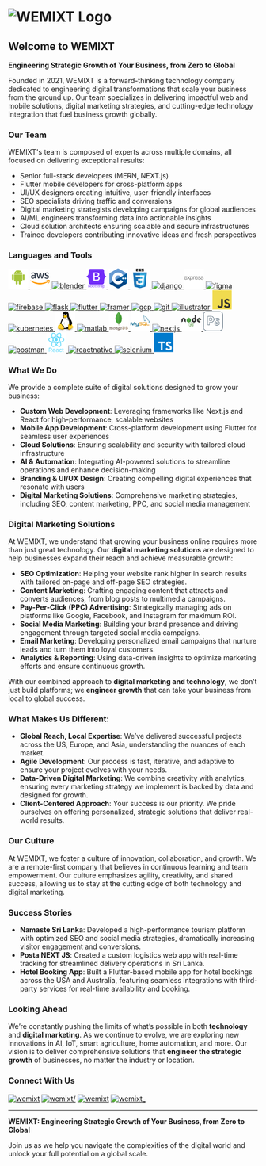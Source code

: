 
# ![WEMIXT Logo](https://github.com/user-attachments/assets/6fad5319-e1c8-47fd-a699-413af23f4a81)

## Welcome to WEMIXT

**Engineering Strategic Growth of Your Business, from Zero to Global**

Founded in 2021, WEMIXT is a forward-thinking technology company dedicated to engineering digital transformations that scale your business from the ground up. Our team specializes in delivering impactful web and mobile solutions, digital marketing strategies, and cutting-edge technology integration that fuel business growth globally.

### Our Team

WEMIXT's team is composed of experts across multiple domains, all focused on delivering exceptional results:

- Senior full-stack developers (MERN, NEXT.js)
- Flutter mobile developers for cross-platform apps
- UI/UX designers creating intuitive, user-friendly interfaces
- SEO specialists driving traffic and conversions
- Digital marketing strategists developing campaigns for global audiences
- AI/ML engineers transforming data into actionable insights
- Cloud solution architects ensuring scalable and secure infrastructures
- Trainee developers contributing innovative ideas and fresh perspectives
### Languages and Tools

<p align="left"> <a href="https://developer.android.com" target="_blank" rel="noreferrer"> <img src="https://raw.githubusercontent.com/devicons/devicon/master/icons/android/android-original-wordmark.svg" alt="android" width="40" height="40"/> </a> <a href="https://aws.amazon.com" target="_blank" rel="noreferrer"> <img src="https://raw.githubusercontent.com/devicons/devicon/master/icons/amazonwebservices/amazonwebservices-original-wordmark.svg" alt="aws" width="40" height="40"/> </a> <a href="https://www.blender.org/" target="_blank" rel="noreferrer"> <img src="https://download.blender.org/branding/community/blender_community_badge_white.svg" alt="blender" width="40" height="40"/> </a> <a href="https://getbootstrap.com" target="_blank" rel="noreferrer"> <img src="https://raw.githubusercontent.com/devicons/devicon/master/icons/bootstrap/bootstrap-plain-wordmark.svg" alt="bootstrap" width="40" height="40"/> </a> <a href="https://www.w3schools.com/cpp/" target="_blank" rel="noreferrer"> <img src="https://raw.githubusercontent.com/devicons/devicon/master/icons/cplusplus/cplusplus-original.svg" alt="cplusplus" width="40" height="40"/> </a> <a href="https://www.w3schools.com/css/" target="_blank" rel="noreferrer"> <img src="https://raw.githubusercontent.com/devicons/devicon/master/icons/css3/css3-original-wordmark.svg" alt="css3" width="40" height="40"/> </a> <a href="https://www.djangoproject.com/" target="_blank" rel="noreferrer"> <img src="https://cdn.worldvectorlogo.com/logos/django.svg" alt="django" width="40" height="40"/> </a> <a href="https://expressjs.com" target="_blank" rel="noreferrer"> <img src="https://raw.githubusercontent.com/devicons/devicon/master/icons/express/express-original-wordmark.svg" alt="express" width="40" height="40"/> </a> <a href="https://www.figma.com/" target="_blank" rel="noreferrer"> <img src="https://www.vectorlogo.zone/logos/figma/figma-icon.svg" alt="figma" width="40" height="40"/> </a> <a href="https://firebase.google.com/" target="_blank" rel="noreferrer"> <img src="https://www.vectorlogo.zone/logos/firebase/firebase-icon.svg" alt="firebase" width="40" height="40"/> </a> <a href="https://flask.palletsprojects.com/" target="_blank" rel="noreferrer"> <img src="https://www.vectorlogo.zone/logos/pocoo_flask/pocoo_flask-icon.svg" alt="flask" width="40" height="40"/> </a> <a href="https://flutter.dev" target="_blank" rel="noreferrer"> <img src="https://www.vectorlogo.zone/logos/flutterio/flutterio-icon.svg" alt="flutter" width="40" height="40"/> </a> <a href="https://www.framer.com/" target="_blank" rel="noreferrer"> <img src="https://www.vectorlogo.zone/logos/framer/framer-icon.svg" alt="framer" width="40" height="40"/> </a> <a href="https://cloud.google.com" target="_blank" rel="noreferrer"> <img src="https://www.vectorlogo.zone/logos/google_cloud/google_cloud-icon.svg" alt="gcp" width="40" height="40"/> </a> <a href="https://git-scm.com/" target="_blank" rel="noreferrer"> <img src="https://www.vectorlogo.zone/logos/git-scm/git-scm-icon.svg" alt="git" width="40" height="40"/> </a> <a href="https://www.adobe.com/in/products/illustrator.html" target="_blank" rel="noreferrer"> <img src="https://www.vectorlogo.zone/logos/adobe_illustrator/adobe_illustrator-icon.svg" alt="illustrator" width="40" height="40"/> </a> <a href="https://developer.mozilla.org/en-US/docs/Web/JavaScript" target="_blank" rel="noreferrer"> <img src="https://raw.githubusercontent.com/devicons/devicon/master/icons/javascript/javascript-original.svg" alt="javascript" width="40" height="40"/> </a> <a href="https://kubernetes.io" target="_blank" rel="noreferrer"> <img src="https://www.vectorlogo.zone/logos/kubernetes/kubernetes-icon.svg" alt="kubernetes" width="40" height="40"/> </a> <a href="https://www.linux.org/" target="_blank" rel="noreferrer"> <img src="https://raw.githubusercontent.com/devicons/devicon/master/icons/linux/linux-original.svg" alt="linux" width="40" height="40"/> </a> <a href="https://www.mathworks.com/" target="_blank" rel="noreferrer"> <img src="https://upload.wikimedia.org/wikipedia/commons/2/21/Matlab_Logo.png" alt="matlab" width="40" height="40"/> </a> <a href="https://www.mongodb.com/" target="_blank" rel="noreferrer"> <img src="https://raw.githubusercontent.com/devicons/devicon/master/icons/mongodb/mongodb-original-wordmark.svg" alt="mongodb" width="40" height="40"/> </a> <a href="https://www.mysql.com/" target="_blank" rel="noreferrer"> <img src="https://raw.githubusercontent.com/devicons/devicon/master/icons/mysql/mysql-original-wordmark.svg" alt="mysql" width="40" height="40"/> </a> <a href="https://nextjs.org/" target="_blank" rel="noreferrer"> <img src="https://cdn.worldvectorlogo.com/logos/nextjs-2.svg" alt="nextjs" width="40" height="40"/> </a> <a href="https://nodejs.org" target="_blank" rel="noreferrer"> <img src="https://raw.githubusercontent.com/devicons/devicon/master/icons/nodejs/nodejs-original-wordmark.svg" alt="nodejs" width="40" height="40"/> </a> <a href="https://www.photoshop.com/en" target="_blank" rel="noreferrer"> <img src="https://raw.githubusercontent.com/devicons/devicon/master/icons/photoshop/photoshop-line.svg" alt="photoshop" width="40" height="40"/> </a> <a href="https://postman.com" target="_blank" rel="noreferrer"> <img src="https://www.vectorlogo.zone/logos/getpostman/getpostman-icon.svg" alt="postman" width="40" height="40"/> </a> <a href="https://reactjs.org/" target="_blank" rel="noreferrer"> <img src="https://raw.githubusercontent.com/devicons/devicon/master/icons/react/react-original-wordmark.svg" alt="react" width="40" height="40"/> </a> <a href="https://reactnative.dev/" target="_blank" rel="noreferrer"> <img src="https://reactnative.dev/img/header_logo.svg" alt="reactnative" width="40" height="40"/> </a> <a href="https://www.selenium.dev" target="_blank" rel="noreferrer"> <img src="https://raw.githubusercontent.com/detain/svg-logos/780f25886640cef088af994181646db2f6b1a3f8/svg/selenium-logo.svg" alt="selenium" width="40" height="40"/> </a> <a href="https://www.typescriptlang.org/" target="_blank" rel="noreferrer"> <img src="https://raw.githubusercontent.com/devicons/devicon/master/icons/typescript/typescript-original.svg" alt="typescript" width="40" height="40"/> </a> </p>

### What We Do

We provide a complete suite of digital solutions designed to grow your business:

- **Custom Web Development**: Leveraging frameworks like Next.js and React for high-performance, scalable websites
- **Mobile App Development**: Cross-platform development using Flutter for seamless user experiences
- **Cloud Solutions**: Ensuring scalability and security with tailored cloud infrastructure
- **AI & Automation**: Integrating AI-powered solutions to streamline operations and enhance decision-making
- **Branding & UI/UX Design**: Creating compelling digital experiences that resonate with users
- **Digital Marketing Solutions**: Comprehensive marketing strategies, including SEO, content marketing, PPC, and social media management

### Digital Marketing Solutions

At WEMIXT, we understand that growing your business online requires more than just great technology. Our **digital marketing solutions** are designed to help businesses expand their reach and achieve measurable growth:

- **SEO Optimization**: Helping your website rank higher in search results with tailored on-page and off-page SEO strategies.
- **Content Marketing**: Crafting engaging content that attracts and converts audiences, from blog posts to multimedia campaigns.
- **Pay-Per-Click (PPC) Advertising**: Strategically managing ads on platforms like Google, Facebook, and Instagram for maximum ROI.
- **Social Media Marketing**: Building your brand presence and driving engagement through targeted social media campaigns.
- **Email Marketing**: Developing personalized email campaigns that nurture leads and turn them into loyal customers.
- **Analytics & Reporting**: Using data-driven insights to optimize marketing efforts and ensure continuous growth.

With our combined approach to **digital marketing and technology**, we don’t just build platforms; we **engineer growth** that can take your business from local to global success.

### What Makes Us Different:

- **Global Reach, Local Expertise**: We’ve delivered successful projects across the US, Europe, and Asia, understanding the nuances of each market.
- **Agile Development**: Our process is fast, iterative, and adaptive to ensure your project evolves with your needs.
- **Data-Driven Digital Marketing**: We combine creativity with analytics, ensuring every marketing strategy we implement is backed by data and designed for growth.
- **Client-Centered Approach**: Your success is our priority. We pride ourselves on offering personalized, strategic solutions that deliver real-world results.

### Our Culture

At WEMIXT, we foster a culture of innovation, collaboration, and growth. We are a remote-first company that believes in continuous learning and team empowerment. Our culture emphasizes agility, creativity, and shared success, allowing us to stay at the cutting edge of both technology and digital marketing.

### Success Stories

- **Namaste Sri Lanka**: Developed a high-performance tourism platform with optimized SEO and social media strategies, dramatically increasing visitor engagement and conversions.
- **Posta NEXT JS**: Created a custom logistics web app with real-time tracking for streamlined delivery operations in Sri Lanka.
- **Hotel Booking App**: Built a Flutter-based mobile app for hotel bookings across the USA and Australia, featuring seamless integrations with third-party services for real-time availability and booking.

### Looking Ahead

We’re constantly pushing the limits of what’s possible in both **technology** and **digital marketing**. As we continue to evolve, we are exploring new innovations in AI, IoT, smart agriculture, home automation, and more. Our vision is to deliver comprehensive solutions that **engineer the strategic growth** of businesses, no matter the industry or location.

### Connect With Us

<p align="left">
<a href="https://twitter.com/wemixt" target="blank"><img align="center" src="https://raw.githubusercontent.com/rahuldkjain/github-profile-readme-generator/master/src/images/icons/Social/twitter.svg" alt="wemixt" height="30" width="40" /></a>
<a href="https://linkedin.com/in/wemixt/" target="blank"><img align="center" src="https://raw.githubusercontent.com/rahuldkjain/github-profile-readme-generator/master/src/images/icons/Social/linked-in-alt.svg" alt="wemixt/" height="30" width="40" /></a>
<a href="https://fb.com/wemixt" target="blank"><img align="center" src="https://raw.githubusercontent.com/rahuldkjain/github-profile-readme-generator/master/src/images/icons/Social/facebook.svg" alt="wemixt" height="30" width="40" /></a>
<a href="https://instagram.com/wemixt_" target="blank"><img align="center" src="https://raw.githubusercontent.com/rahuldkjain/github-profile-readme-generator/master/src/images/icons/Social/instagram.svg" alt="wemixt_" height="30" width="40" /></a>
</p>

---

**WEMIXT: Engineering Strategic Growth of Your Business, from Zero to Global**

Join us as we help you navigate the complexities of the digital world and unlock your full potential on a global scale.
